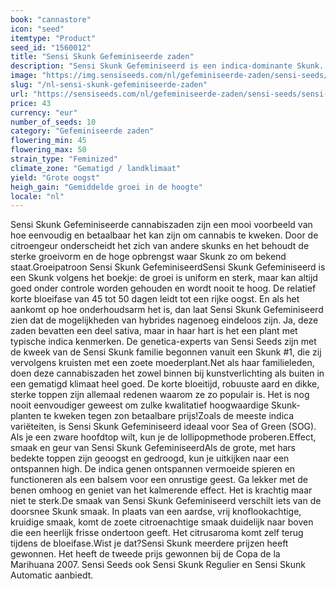```yaml
---
book: "cannastore"
icon: "seed"
itemtype: "Product"
seed_id: "1560012"
title: "Sensi Skunk Gefeminiseerde zaden"
description: "Sensi Skunk Gefeminiseerd is een indica-dominante Skunk. Het zorgt voor een aanzienlijke oogst met minimale inspanning en een heerlijke smaak!"
image: "https://img.sensiseeds.com/nl/gefeminiseerde-zaden/sensi-seeds/sensi-skunk-image.png"
slug: "/nl-sensi-skunk-gefeminiseerde-zaden"
url: "https://sensiseeds.com/nl/gefeminiseerde-zaden/sensi-seeds/sensi-skunk?a_aid=cannastore"
price: 43
currency: "eur"
number_of_seeds: 10
category: "Gefeminiseerde zaden"
flowering_min: 45
flowering_max: 50
strain_type: "Feminized"
climate_zone: "Gematigd / landklimaat"
yield: "Grote oogst"
heigh_gain: "Gemiddelde groei in de hoogte"
locale: "nl"
---
```

Sensi Skunk Gefeminiseerde cannabiszaden zijn een mooi voorbeeld van hoe eenvoudig en betaalbaar het kan zijn om cannabis te kweken. Door de citroengeur onderscheidt het zich van andere skunks en het behoudt de sterke groeivorm en de hoge opbrengst waar Skunk zo om bekend staat.Groeipatroon Sensi Skunk GefeminiseerdSensi Skunk Gefeminiseerd is een Skunk volgens het boekje: de groei is uniform en sterk, maar kan altijd goed onder controle worden gehouden en wordt nooit te hoog. De relatief korte bloeifase van 45 tot 50 dagen leidt tot een rijke oogst. En als het aankomt op hoe onderhoudsarm het is, dan laat Sensi Skunk Gefeminiseerd zien dat de mogelijkheden van hybrides nagenoeg eindeloos zijn. Ja, deze zaden bevatten een deel sativa, maar in haar hart is het een plant met typische indica kenmerken. De genetica-experts van Sensi Seeds zijn met de kweek van de Sensi Skunk familie begonnen vanuit een Skunk #1, die zij vervolgens kruisten met een zoete moederplant.Net als haar familieleden, doen deze cannabiszaden het zowel binnen bij kunstverlichting als buiten in een gematigd klimaat heel goed. De korte bloeitijd, robuuste aard en dikke, sterke toppen zijn allemaal redenen waarom ze zo populair is. Het is nog nooit eenvoudiger geweest om zulke kwalitatief hoogwaardige Skunk-planten te kweken tegen zon betaalbare prijs!Zoals de meeste indica variëteiten, is Sensi Skunk Gefeminiseerd ideaal voor Sea of Green (SOG). Als je een zware hoofdtop wilt, kun je de lollipopmethode proberen.Effect, smaak en geur van Sensi Skunk GefeminiseerdAls de grote, met hars bedekte toppen zijn geoogst en gedroogd, kun je uitkijken naar een ontspannen high. De indica genen ontspannen vermoeide spieren en functioneren als een balsem voor een onrustige geest. Ga lekker met de benen omhoog en geniet van het kalmerende effect. Het is krachtig maar niet te sterk.De smaak van Sensi Skunk Gefeminiseerd verschilt iets van de doorsnee Skunk smaak. In plaats van een aardse, vrij knoflookachtige, kruidige smaak, komt de zoete citroenachtige smaak duidelijk naar boven die een heerlijk frisse ondertoon geeft. Het citrusaroma komt zelf terug tijdens de bloeifase.Wist je dat?Sensi Skunk meerdere prijzen heeft gewonnen. Het heeft de tweede prijs gewonnen bij de Copa de la Marihuana 2007. Sensi Seeds ook Sensi Skunk Regulier en Sensi Skunk Automatic aanbiedt.
